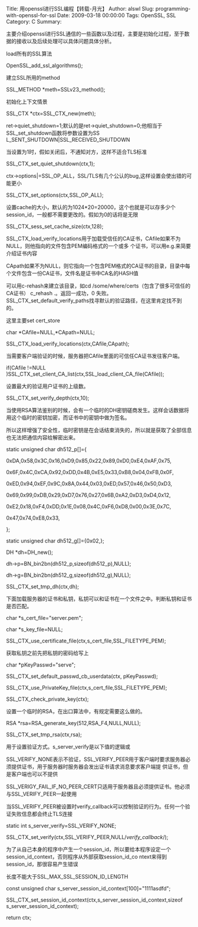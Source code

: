 Title: 用openssl进行SSL编程【转载-月光】
Author: alswl
Slug: programming-with-openssl-for-ssl
Date: 2009-03-18 00:00:00
Tags: OpenSSL, SSL
Category: C
Summary: 

主要介绍openssl进行SSL通信的一些函数以及过程，主要是初始化过程，至于数据的接收以及后续处理可以具体问题具体分析。

load所有的SSL算法

OpenSSL_add_ssl_algorithms();

建立SSL所用的method

SSL_METHOD *meth=SSLv23_method();

初始化上下文情景

SSL_CTX *ctx=SSL_CTX_new(meth);

ret->quiet_shutdown=1;默认的是ret->quiet_shutdown=0;他相当于SSL_set_shutdown函数将参数设置为SS
L_SENT_SHUTDOWN|SSL_RECEIVED_SHUTDOWN

当设置为1时，假如关闭后，不通知对方，这样不适合TLS标准

SSL_CTX_set_quiet_shutdown(ctx,1);

ctx->options|=SSL_OP_ALL，SSL/TLS有几个公认的bug,这样设置会使出错的可能更小

SSL_CTX_set_options(ctx,SSL_OP_ALL);

设置cache的大小，默认的为1024*20=20000，这个也就是可以存多少个session_id，一般都不需要更改的。假如为0的话将是无限

SSL_CTX_sess_set_cache_size(ctx,128);

SSL_CTX_load_verify_locations用于加载受信任的CA证书，CAfile如果不为NULL，则他指向的文件包含PEM编码格式的一个或多
个证书，可以用e.g.来简要介绍证书内容

CApath如果不为NULL，则它指向一个包含PEM格式的CA证书的目录，目录中每个文件包含一份CA证书，文件名是证书中CA名的HASH值

可以用c-rehash来建立该目录，如cd /some/where/certs（包含了很多可信任的CA证书） c_rehash .。返回一成功，0
失败。SSL_CTX_set_default_verify_paths找寻默认的验证路径，在这里肯定找不到的。

这里主要set cert_store

char *CAfile=NULL,*CApath=NULL;

SSL_CTX_load_verify_locations(ctx,CAfile,CApath);

当需要客户端验证的时候，服务器把CAfile里面的可信任CA证书发往客户端。

if(CAfile !=NULL
)SSL_CTX_set_client_CA_list(ctx,SSL_load_client_CA_file(CAfile));

设置最大的验证用户证书的上级数。

SSL_CTX_set_verify_depth(ctx,10);

当使用RSA算法鉴别的时候，会有一个临时的DH密钥磋商发生。这样会话数据将用这个临时的密钥加密，而证书中的密钥中做为签名。

所以这样增强了安全性，临时密钥是在会话结束消失的，所以就是获取了全部信息也无法把通信内容给解密出来。

static unsigned char dh512_p[]={

0xDA,0x58,0x3C,0x16,0xD9,0x85,0x22,0x89,0xD0,0xE4,0xAF,0x75,

0x6F,0x4C,0xCA,0x92,0xDD,0x4B,0xE5,0x33,0xB8,0x04,0xFB,0x0F,

0xED,0x94,0xEF,0x9C,0x8A,0x44,0x03,0xED,0x57,0x46,0x50,0xD3,

0x69,0x99,0xDB,0x29,0xD7,0x76,0x27,0x6B,0xA2,0xD3,0xD4,0x12,

0xE2,0x18,0xF4,0xDD,0x1E,0x08,0x4C,0xF6,0xD8,0x00,0x3E,0x7C,

0x47,0x74,0xE8,0x33,

};

static unsigned char dh512_g[]={0x02,};

DH *dh=DH_new();

dh->p=BN_bin2bn(dh512_p,sizeof(dh512_p),NULL);

dh->g=BN_bin2bn(dh512_g,sizeof(dh512_g),NULL);

SSL_CTX_set_tmp_dh(ctx,dh);

下面加载服务器的证书和私钥，私钥可以和证书在一个文件之中。判断私钥和证书是否匹配。

char *s_cert_file="server.pem";

char *s_key_file=NULL;

SSL_CTX_use_certificate_file(ctx,s_cert_file,SSL_FILETYPE_PEM);

获取私钥之前先把私钥的密码给写上

char *pKeyPasswd="serve";

SSL_CTX_set_default_passwd_cb_userdata(ctx, pKeyPasswd);

SSL_CTX_use_PrivateKey_file(ctx,s_cert_file,SSL_FILETYPE_PEM);

SSL_CTX_check_private_key(ctx);

设置一个临时的RSA，在出口算法中，有规定需要这么做的。

RSA *rsa=RSA_generate_key(512,RSA_F4,NULL,NULL);

SSL_CTX_set_tmp_rsa(ctx,rsa);

用于设置验证方式。s_server_verify是以下值的逻辑或

SSL_VERIFY_NONE表示不验证，SSL_VERIFY_PEER用于客户端时要求服务器必须提供证书，用于服务器时服务器会发出证书请求消息要求客户端提
供证书，但是客户端也可以不提供

SSL_VERIGY_FAIL_IF_NO_PEER_CERT只适用于服务器且必须提供证书。他必须与SSL_VERIFY_PEER一起使用

当SSL_VERIFY_PEER被设置时verify_callback可以控制验证的行为。任何一个验证失败信息都会终止TLS连接

static int s_server_verify=SSL_VERIFY_NONE;

SSL_CTX_set_verify(ctx,SSL_VERIFY_PEER,NULL/*verify_callback*/);

为了从自己本身的程序中产生一个session_id，所以要给本程序设定一个session_id_context，否则程序从外部获取session_id_co
ntext来得到session_id，那很容易产生错误

长度不能大于SSL_MAX_SSL_SESSION_ID_LENGTH

const unsigned char s_server_session_id_context[100]="1111asdfd";

SSL_CTX_set_session_id_context(ctx,s_server_session_id_context,sizeof
s_server_session_id_context);

return ctx;

